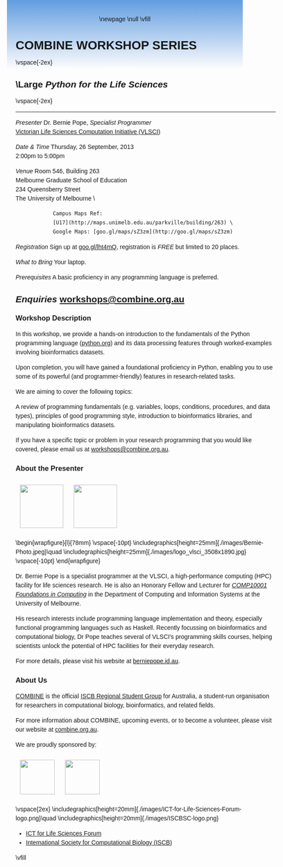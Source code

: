 \newpage
\null
\vfill
<head>
<style>
    body {
        font-family:Helvetica,Arial;
        line-height:150%;
        padding:20px;
        text-align:center;

        background: -moz-linear-gradient(top,  rgba(51,128,215,0.77) 0%, rgba(255,255,255,0) 4%); /* FF3.6+ */
        background: -webkit-gradient(linear, left top, left bottom, color-stop(0%,rgba(51,128,215,0.77)), color-stop(4%,rgba(255,255,255,0))); /* Chrome,Safari4+ */
        background: -webkit-linear-gradient(top,  rgba(51,128,215,0.77) 0%,rgba(255,255,255,0) 4%); /* Chrome10+,Safari5.1+ */
        background: -o-linear-gradient(top,  rgba(51,128,215,0.77) 0%,rgba(255,255,255,0) 4%); /* Opera 11.10+ */
        background: -ms-linear-gradient(top,  rgba(51,128,215,0.77) 0%,rgba(255,255,255,0) 4%); /* IE10+ */
        background: linear-gradient(to bottom,  rgba(51,128,215,0.77) 0%,rgba(255,255,255,0) 4%); /* W3C */

        filter: progid:DXImageTransform.Microsoft.gradient( startColorstr='#c43380d7', endColorstr='#00ffffff',GradientType=0 ); /* IE6-9 */
    }

    #page-wrap {
        text-align:left;
        width:600px;
        margin: 0 auto;
    }

    table {
        text-align:center;
        border-spacing:15px;
        border-collapse:separate;
    }
</style>
</head>
<body>
    <div id="page-wrap">

# COMBINE WORKSHOP SERIES
\vspace{-2ex}
## \Large _Python for the Life Sciences_
\vspace{-2ex}
--------------  --------------------------------------------------------------
_Presenter_     Dr. Bernie Pope, _Specialist Programmer_ \
                [Victorian Life Sciences Computation Initiative (VLSCI)](http://www.vlsci.org)

                
_Date & Time_   Thursday, 26 September, 2013 \
                2:00pm to 5:00pm

_Venue_         Room 546, Building 263 \
                Melbourne Graduate School of Education \
                234 Queensberry Street \
                The University of Melbourne \

                Campus Maps Ref:
                [U17](http://maps.unimelb.edu.au/parkville/building/263) \
                Google Maps: [goo.gl/maps/sZ3zm](http://goo.gl/maps/sZ3zm)

_Registration_  Sign up at [goo.gl/lht4mQ](http://goo.gl/lht4mQ), registration is _FREE_ but limited to 20
                places.

_What to Bring_ Your laptop.

_Prerequisites_ A basic proficiency in any programming language is
                preferred.

_Enquiries_     [workshops@combine.org.au](mailto:workshops@combine.org.au)
------------------------------------------------------------------------------

### Workshop Description

In this workshop, we provide a hands-on introduction to the fundamentals of
the Python programming language ([python.org](http://www.python.org)) and its
data processing features through worked-examples involving bioinformatics
datasets.

Upon completion, you will have gained a foundational
proficiency in Python, enabling you to use some of its powerful (and
programmer-friendly) features in research-related tasks.

We are aiming to cover the following topics:

A review of programming fundamentals (e.g. variables, loops,
conditions, procedures, and data types), principles of good programming
style, introduction to bioinformatics libraries, and manipulating
bioinformatics datasets.

If you have a specific topic or problem in your research programming
that you would like covered, please email us at
[workshops@combine.org.au](mailto:workshops@combine.org.au).

### About the Presenter

<!--- HTML will be ignored by LaTeX -->
<a href="http://www.berniepope.id.au"><img style="padding:10px" src=http://db.tt/Kl8Kc0PA height=100px /></a>
<a href="http://www.vlsci.org.au"><img style="padding:10px" src=http://db.tt/hojOTGLB height=100px /></a>
<br />
<!--- LaTeX will be ignored by HTML -->
\begin{wrapfigure}{l}{78mm}
\vspace{-10pt}
\includegraphics[height=25mm]{./images/Bernie-Photo.jpeg}\quad
\includegraphics[height=25mm]{./images/logo_vlsci_3508x1890.jpg}
\vspace{-10pt}
\end{wrapfigure}

Dr. Bernie Pope is a specialist programmer at the VLSCI, a high-performance
computing (HPC) facility for life sciences research. He is also an Honorary
Fellow and Lecturer for _[COMP10001 Foundations in
Computing](https://handbook.unimelb.edu.au/view/2013/COMP10001)_ in the
Department of Computing and Information Systems at the University of
Melbourne.

His research interests include programming language implementation
and theory, especially functional programming languages such as Haskell.
Recently focussing on bioinformatics and computational biology, Dr Pope
teaches several of VLSCI's programming skills courses, helping scientists
unlock the potential of HPC facilities for their everyday research.

For more details, please visit his website at
[berniepope.id.au](http://www.berniepope.id.au).

### About Us

[COMBINE](http://www.combine.org.au) is the official [ISCB Regional Student
Group](http://www.iscbsc.org/content/regional-student-groups) for Australia, a
student-run organisation for researchers in computational biology,
bioinformatics, and related fields. 

For more information about COMBINE, upcoming events, or to become a volunteer,
please visit our website at [combine.org.au](http://www.combine.org.au).

We are proudly sponsored by:

<!--- HTML will be ignored by LaTeX -->
<a href="http://www.ict4lifesciences.org.au"><img style="padding:10px" src=http://db.tt/HEI9K3Wa height=80px /></a>
<a href="http://www.iscb.org"><img style="padding:10px" src=http://db.tt/ZU8vhy5N height=80px /></a>
<br />
<!--- LaTeX will be ignored by HTML -->
\vspace{2ex}
\includegraphics[height=20mm]{./images/ICT-for-Life-Sciences-Forum-logo.png}\quad
\includegraphics[height=20mm]{./images/ISCBSC-logo.png}

- [ICT for Life Sciences Forum](http://www.ict4lifesciences.org.au)
- [International Society for Computational Biology (ISCB)](http://www.iscb.org)

\vfill

</div>
</body>
